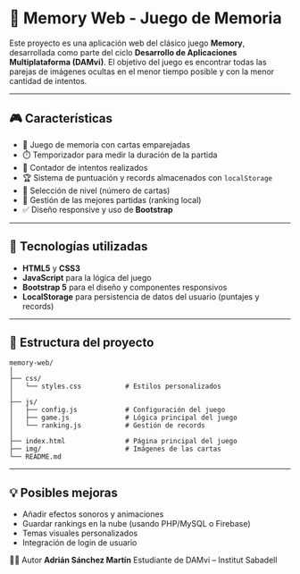 # 🧠 Memory Web - Juego de Memoria

Este proyecto es una aplicación web del clásico juego **Memory**, desarrollada como parte del ciclo **Desarrollo de Aplicaciones Multiplataforma (DAMvi)**. El objetivo del juego es encontrar todas las parejas de imágenes ocultas en el menor tiempo posible y con la menor cantidad de intentos.

---

## 🎮 Características

- 🧩 Juego de memoria con cartas emparejadas
- ⏱️ Temporizador para medir la duración de la partida
- 🎯 Contador de intentos realizados
- 🏆 Sistema de puntuación y records almacenados con `localStorage`
- 👥 Selección de nivel (número de cartas)
- 💾 Gestión de las mejores partidas (ranking local)
- ✅ Diseño responsive y uso de **Bootstrap**

---

## 🧰 Tecnologías utilizadas

- **HTML5** y **CSS3**
- **JavaScript** para la lógica del juego
- **Bootstrap 5** para el diseño y componentes responsivos
- **LocalStorage** para persistencia de datos del usuario (puntajes y records)

---

## 📂 Estructura del proyecto

```
memory-web/
│
├── css/
│   └── styles.css           # Estilos personalizados
│
├── js/
│   ├── config.js            # Configuración del juego
│   ├── game.js              # Lógica principal del juego
│   └── ranking.js           # Gestión de records
│
├── index.html               # Página principal del juego
├── img/                     # Imágenes de las cartas
└── README.md
```

---

## 💡 Posibles mejoras

- Añadir efectos sonoros y animaciones
- Guardar rankings en la nube (usando PHP/MySQL o Firebase)
- Temas visuales personalizados
- Integración de login de usuario

👨‍💻 Autor
**Adrián Sánchez Martín**
Estudiante de DAMvi – Institut Sabadell
